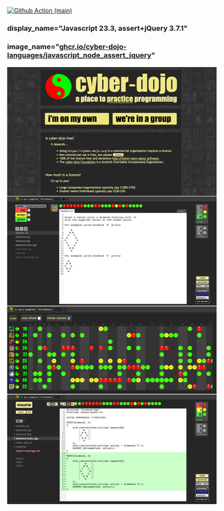 [![Github Action (main)](https://github.com/cyber-dojo-start-points/javascript-assert-jquery/actions/workflows/main.yml/badge.svg)](https://github.com/cyber-dojo-start-points/javascript-assert-jquery/actions)

### display_name="Javascript 23.3, assert+jQuery 3.7.1"
### image_name="[ghcr.io/cyber-dojo-languages/javascript_node_assert_jquery](https://github.com/cyber-dojo-languages/javascript-assert-jquery/pkgs/container/javascript_node_assert_jquery)"

![cyber-dojo.org home page](https://github.com/cyber-dojo/cyber-dojo/blob/master/shared/home_page_snapshot.png)

